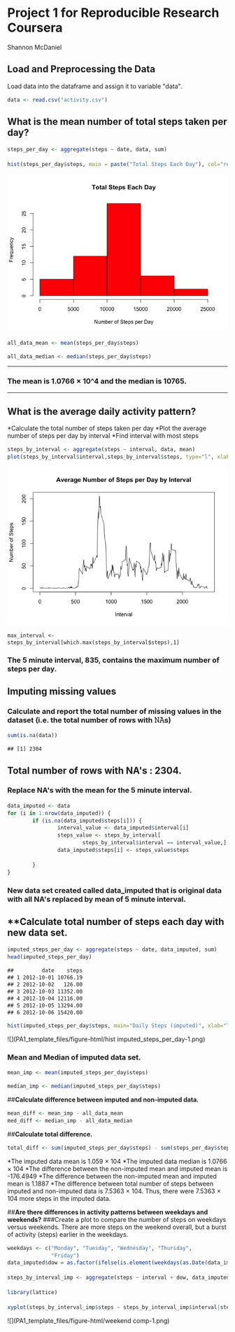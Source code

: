 # Project 1 for Reproducible Research Coursera
Shannon McDaniel  



## **Load and Preprocessing the Data**

Load data into the dataframe and assign it to variable "data".


```r
data <- read.csv("activity.csv")
```
## **What is the mean number of total steps taken per day?**


```r
steps_per_day <- aggregate(steps ~ date, data, sum)

hist(steps_per_day$steps, main = paste("Total Steps Each Day"), col="red", xlab="Number of Steps per Day")
```

![](PA1_template_files/figure-html/step-1.png)<!-- -->


```r
all_data_mean <- mean(steps_per_day$steps)
```

```r
all_data_median <- median(steps_per_day$steps)
```
---
### The mean is 1.0766 × 10^4 and the median is 10765.
---

## **What is the average daily activity pattern?**

*Calculate the total number of steps taken per day
*Plot the average number of steps per day by interval
*Find interval with most steps


```r
steps_by_interval <- aggregate(steps ~ interval, data, mean)
plot(steps_by_interval$interval,steps_by_interval$steps, type="l", xlab="Interval", ylab="Number of Steps",main="Average Number of Steps per Day by Interval")
```

![](PA1_template_files/figure-html/interval-1.png)<!-- -->

```max
max_interval <- steps_by_interval[which.max(steps_by_interval$steps),1]
```
### The 5 minute interval, **835**, contains the maximum number of steps per day.

## **Imputing missing values**

### Calculate and report the total number of missing values in the dataset (i.e. the total number of rows with 𝙽𝙰s)


```r
sum(is.na(data))
```

```
## [1] 2304
```
## **Total number of rows with NA's : 2304.**

### Replace NA's with the mean for the 5 minute interval.


```r
data_imputed <- data
for (i in 1:nrow(data_imputed)) {
        if (is.na(data_imputed$steps[i])) {
                interval_value <- data_imputed$interval[i]
                steps_value <- steps_by_interval[
                        steps_by_interval$interval == interval_value,]
                data_imputed$steps[i] <- steps_value$steps
                
        }
}
```

### **New data set created called data_imputed that is original data with all NA's replaced by mean of 5 minute interval.**

## **Calculate total number of steps each day with new data set.


```r
imputed_steps_per_day <- aggregate(steps ~ date, data_imputed, sum)
head(imputed_steps_per_day)
```

```
##         date    steps
## 1 2012-10-01 10766.19
## 2 2012-10-02   126.00
## 3 2012-10-03 11352.00
## 4 2012-10-04 12116.00
## 5 2012-10-05 13294.00
## 6 2012-10-06 15420.00
```


```r
hist(imputed_steps_per_day$steps, main="Daily Steps (imputed)", xlab="Total number of Daily Steps")
```

![](PA1_template_files/figure-html/hist imputed_steps_per_day-1.png)<!-- -->

### Mean and Median of imputed data set.

```r
mean_imp <- mean(imputed_steps_per_day$steps)
```

```r
median_imp <- median(imputed_steps_per_day$steps)
```
##**Calculate difference between imputed and non-imputed data.**

```r
mean_diff <- mean_imp - all_data_mean
med_diff <- median_imp - all_data_median
```

##**Calculate total difference.**

```r
total_diff <- sum(imputed_steps_per_day$steps) - sum(steps_per_day$steps)
```
*The imputed data mean is 1.059 × 104
*The imputed data median is 1.0766 × 104
*The difference between the non-imputed mean and imputed mean is -176.4949
*The difference between the non-imputed mean and imputed mean is 1.1887
*The difference between total number of steps between imputed and non-imputed data is 7.5363 × 104. Thus, there were 7.5363 × 104 more steps in the imputed data.

##**Are there differences in activity patterns between weekdays and weekends?**
###Create a plot to compare the number of steps on weekdays versus weekends. There are more steps on the weekend overall, but a burst of activity (steps) earlier in the weekdays.


```r
weekdays <- c("Monday", "Tuesday", "Wednesday", "Thursday", 
              "Friday")
data_imputed$dow = as.factor(ifelse(is.element(weekdays(as.Date(data_imputed$date)),weekdays), "Weekday", "Weekend"))

steps_by_interval_imp <- aggregate(steps ~ interval + dow, data_imputed, mean)

library(lattice)

xyplot(steps_by_interval_imp$steps ~ steps_by_interval_imp$interval|steps_by_interval_imp$dow, main="Average Steps per Day by Interval",xlab="Interval", ylab="Steps",layout=c(1,2), type="l")
```

![](PA1_template_files/figure-html/weekend comp-1.png)<!-- -->

